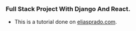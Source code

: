 ### Full Stack Project With Django And React.

- This is a tutorial done on [eliasprado.com](https://eliasprado.com).

